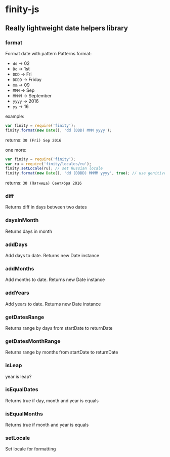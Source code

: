 # finity-js
## Really lightweight date helpers library

### format
Format date with pattern
Patterns format:
* `dd` -> 02
* `Do` -> 1st
* `DDD` -> Fri
* `DDDD` -> Friday
* `mm` -> 09
* `MMM` -> Sep
* `MMMM` -> September
* `yyyy` -> 2016
* `yy` -> 16

example:
```javascript
var finity = require('finity');
finity.format(new Date(), 'dd (DDD) MMM yyyy');
```
returns:
`30 (Fri) Sep 2016`

one more:
```javascript
var finity = require('finity');
var ru = require('finity/locales/ru');
finity.setLocale(ru); // set Russian locale
finity.format(new Date(), 'dd (DDDD) MMMM yyyy', true); // use genitive case
```
returns:
`30 (Пятница) Сентября 2016`

### diff
Returns diff in days between two dates

### daysInMonth
Returns days in month

### addDays
Add days to date. Returns new Date instance

### addMonths
Add months to date. Returns new Date instance

### addYears
Add years to date. Returns new Date instance

### getDatesRange
Returns range by days from startDate to returnDate

### getDatesMonthRange
Returns range by months from startDate to returnDate

### isLeap
year is leap?

### isEqualDates
Returns true if day, month and year is equals

### isEqualMonths
Returns true if month and year is equals

### setLocale
Set locale for formatting
